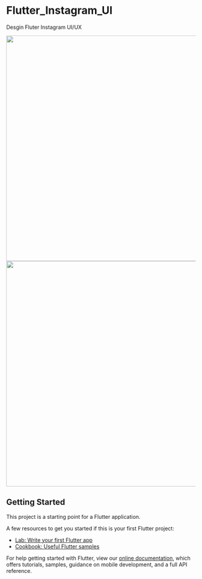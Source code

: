 # Flutter_Instagram_UI
Desgin Fluter Instagram UI/UX

<img src="https://github.com/baobon/Flutter_Instagram_UI/blob/master/image/screen1.png" width="600"> 
<img src="https://github.com/baobon/Flutter_Instagram_UI/blob/master/image/screen2.png" width="600"> 

## Getting Started

This project is a starting point for a Flutter application.

A few resources to get you started if this is your first Flutter project:

- [Lab: Write your first Flutter app](https://flutter.dev/docs/get-started/codelab)
- [Cookbook: Useful Flutter samples](https://flutter.dev/docs/cookbook)

For help getting started with Flutter, view our
[online documentation](https://flutter.dev/docs), which offers tutorials,
samples, guidance on mobile development, and a full API reference.
